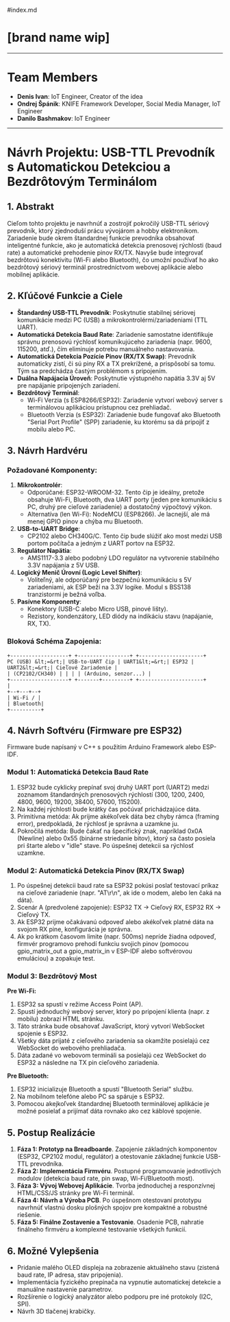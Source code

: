 #index.md

# [brand name wip]

---

# Team Members

- **Denis Ivan**: IoT Engineer, Creator of the idea
- **Ondrej Špánik**: KNIFE Framework Developer, Social Media Manager, IoT Engineer
- **Danilo Bashmakov**: IoT Engineer

---

# Návrh Projektu: USB-TTL Prevodník s Automatickou Detekciou a Bezdrôtovým Terminálom

## 1. Abstrakt

Cieľom tohto projektu je navrhnúť a zostrojiť pokročilý USB-TTL sériový prevodník, ktorý zjednoduší prácu vývojárom a hobby elektronikom. Zariadenie bude okrem štandardnej funkcie prevodníka obsahovať inteligentné funkcie, ako je automatická detekcia prenosovej rýchlosti (baud rate) a automatické prehodenie pinov RX/TX. Navyše bude integrovať bezdrôtovú konektivitu (Wi-Fi alebo Bluetooth), čo umožní používať ho ako bezdrôtový sériový terminál prostredníctvom webovej aplikácie alebo mobilnej aplikácie.

## 2. Kľúčové Funkcie a Ciele

- **Štandardný USB-TTL Prevodník**: Poskytnutie stabilnej sériovej komunikácie medzi PC (USB) a mikrokontrolérmi/zariadeniami (TTL UART).
- **Automatická Detekcia Baud Rate**: Zariadenie samostatne identifikuje správnu prenosovú rýchlosť komunikujúceho zariadenia (napr. 9600, 115200, atď.), čím eliminuje potrebu manuálneho nastavovania.
- **Automatická Detekcia Pozície Pinov (RX/TX Swap)**: Prevodník automaticky zistí, či sú piny RX a TX prekrížené, a prispôsobí sa tomu. Tým sa predchádza častým problémom s pripojením.
- **Duálna Napájacia Úroveň**: Poskytnutie výstupného napätia 3.3V aj 5V pre napájanie pripojených zariadení.
- **Bezdrôtový Terminál**:
  - Wi-Fi Verzia (s ESP8266/ESP32): Zariadenie vytvorí webový server s terminálovou aplikáciou prístupnou cez prehliadač.
  - Bluetooth Verzia (s ESP32): Zariadenie bude fungovať ako Bluetooth "Serial Port Profile" (SPP) zariadenie, ku ktorému sa dá pripojiť z mobilu alebo PC.

## 3. Návrh Hardvéru

### Požadované Komponenty:

1. **Mikrokontrolér**:
   - Odporúčané: ESP32-WROOM-32. Tento čip je ideálny, pretože obsahuje Wi-Fi, Bluetooth, dva UART porty (jeden pre komunikáciu s PC, druhý pre cieľové zariadenie) a dostatočný výpočtový výkon.
   - Alternatíva (len Wi-Fi): NodeMCU (ESP8266). Je lacnejší, ale má menej GPIO pinov a chýba mu Bluetooth.
2. **USB-to-UART Bridge**:
   - CP2102 alebo CH340G/C. Tento čip bude slúžiť ako most medzi USB portom počítača a jedným z UART portov na ESP32.
3. **Regulátor Napätia**:
   - AMS1117-3.3 alebo podobný LDO regulátor na vytvorenie stabilného 3.3V napájania z 5V USB.
4. **Logický Menič Úrovní (Logic Level Shifter)**:
   - Voliteľný, ale odporúčaný pre bezpečnú komunikáciu s 5V zariadeniami, ak ESP beží na 3.3V logike. Modul s BSS138 tranzistormi je bežná voľba.
5. **Pasívne Komponenty**:
   - Konektory (USB-C alebo Micro USB, pinové lišty).
   - Rezistory, kondenzátory, LED diódy na indikáciu stavu (napájanie, RX, TX).

### Bloková Schéma Zapojenia:

```
+-------------------+ +-----------------+ +---------------------+
PC (USB) &lt;=&rt;| USB-to-UART čip | UART1&lt;=&rt;| ESP32 | UART2&lt;=&rt;| Cieľové Zariadenie |
| (CP2102/CH340) | | | | (Arduino, senzor...) |
+-------------------+ +-------+---------+ +---------------------+
|
+--+---+--+
| Wi-Fi / |
| Bluetooth|
+----------+
```

## 4. Návrh Softvéru (Firmware pre ESP32)

Firmware bude napísaný v C++ s použitím Arduino Framework alebo ESP-IDF.

### Modul 1: Automatická Detekcia Baud Rate

1. ESP32 bude cyklicky prepínať svoj druhý UART port (UART2) medzi zoznamom štandardných prenosových rýchlostí (300, 1200, 2400, 4800, 9600, 19200, 38400, 57600, 115200).
2. Na každej rýchlosti bude krátky čas počúvať prichádzajúce dáta.
3. Primitívna metóda: Ak prijme akékoľvek dáta bez chyby rámca (framing error), predpokladá, že rýchlosť je správna a uzamkne ju.
4. Pokročilá metóda: Bude čakať na špecifický znak, napríklad 0x0A (Newline) alebo 0x55 (binárne striedanie bitov), ktorý sa často posiela pri štarte alebo v "idle" stave. Po úspešnej detekcii sa rýchlosť uzamkne.

### Modul 2: Automatická Detekcia Pinov (RX/TX Swap)

1. Po úspešnej detekcii baud rate sa ESP32 pokúsi poslať testovací príkaz na cieľové zariadenie (napr. "AT\r\n", ak ide o modem, alebo len čaká na dáta).
2. Scenár A (predvolené zapojenie): ESP32 TX -> Cieľový RX, ESP32 RX -> Cieľový TX.
3. Ak ESP32 prijme očakávanú odpoveď alebo akékoľvek platné dáta na svojom RX pine, konfigurácia je správna.
4. Ak po krátkom časovom limite (napr. 500ms) nepríde žiadna odpoveď, firmvér programovo prehodí funkciu svojich pinov (pomocou gpio_matrix_out a gpio_matrix_in v ESP-IDF alebo softvérovou emuláciou) a zopakuje test.

### Modul 3: Bezdrôtový Most

**Pre Wi-Fi:**

1. ESP32 sa spustí v režime Access Point (AP).
2. Spustí jednoduchý webový server, ktorý po pripojení klienta (napr. z mobilu) zobrazí HTML stránku.
3. Táto stránka bude obsahovať JavaScript, ktorý vytvorí WebSocket spojenie s ESP32.
4. Všetky dáta prijaté z cieľového zariadenia sa okamžite posielajú cez WebSocket do webového prehliadača.
5. Dáta zadané vo webovom termináli sa posielajú cez WebSocket do ESP32 a následne na TX pin cieľového zariadenia.

**Pre Bluetooth:**

1. ESP32 inicializuje Bluetooth a spustí "Bluetooth Serial" službu.
2. Na mobilnom telefóne alebo PC sa spáruje s ESP32.
3. Pomocou akejkoľvek štandardnej Bluetooth terminálovej aplikácie je možné posielať a prijímať dáta rovnako ako cez káblové spojenie.

## 5. Postup Realizácie

1. **Fáza 1: Prototyp na Breadboarde**. Zapojenie základných komponentov (ESP32, CP2102 modul, regulátor) a otestovanie základnej funkcie USB-TTL prevodníka.
2. **Fáza 2: Implementácia Firmvéru**. Postupné programovanie jednotlivých modulov (detekcia baud rate, pin swap, Wi-Fi/Bluetooth most).
3. **Fáza 3: Vývoj Webovej Aplikácie**. Tvorba jednoduchej a responzívnej HTML/CSS/JS stránky pre Wi-Fi terminál.
4. **Fáza 4: Návrh a Výroba PCB**. Po úspešnom otestovaní prototypu navrhnúť vlastnú dosku plošných spojov pre kompaktné a robustné riešenie.
5. **Fáza 5: Finálne Zostavenie a Testovanie**. Osadenie PCB, nahratie finálneho firmvéru a komplexné testovanie všetkých funkcií.

## 6. Možné Vylepšenia

- Pridanie malého OLED displeja na zobrazenie aktuálneho stavu (zistená baud rate, IP adresa, stav pripojenia).
- Implementácia fyzického prepínača na vypnutie automatickej detekcie a manuálne nastavenie parametrov.
- Rozšírenie o logický analyzátor alebo podporu pre iné protokoly (I2C, SPI).
- Návrh 3D tlačenej krabičky.
